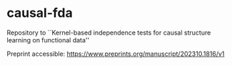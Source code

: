 # causal-fda

Repository to ``Kernel-based independence tests for causal structure learning on functional data''

Preprint accessible: https://www.preprints.org/manuscript/202310.1816/v1
